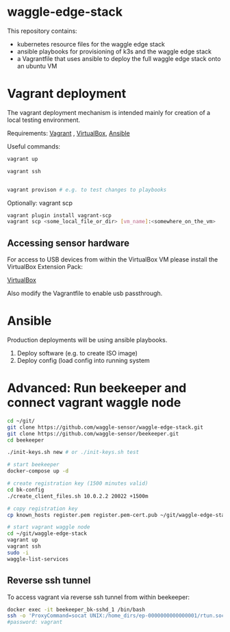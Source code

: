 # waggle-edge-stack


This repository contains:

- kubernetes resource files for the waggle edge stack
- ansible playbooks for provisioning of k3s and the waggle edge stack
- a Vagrantfile that uses ansible to deploy the full waggle edge stack onto an ubuntu VM


# Vagrant deployment

The vagrant deployment mechanism is intended mainly for creation of a local testing environment.


Requirements: [Vagrant](https://www.vagrantup.com/downloads) , [VirtualBox](https://www.virtualbox.org/wiki/Downloads), [Ansible](https://docs.ansible.com/ansible/latest/installation_guide/intro_installation.html#installing-ansible-with-pip)


Useful commands:
```bash
vagrant up

vagrant ssh


vagrant provison # e.g. to test changes to playbooks
```


Optionally: vagrant scp
```bash
vagrant plugin install vagrant-scp
vagrant scp <some_local_file_or_dir> [vm_name]:<somewhere_on_the_vm>
```

## Accessing sensor hardware


For access to USB devices from within the VirtualBox VM please install the VirtualBox Extension Pack:

[VirtualBox](https://www.virtualbox.org/wiki/Downloads)

Also modify the Vagrantfile to enable usb passthrough.




# Ansible

Production deployments will be using ansible playbooks.

1. Deploy software (e.g. to create ISO image)
2. Deploy config (load config into running system




# Advanced: Run beekeeper and connect vagrant waggle node

```bash
cd ~/git/
git clone https://github.com/waggle-sensor/waggle-edge-stack.git
git clone https://github.com/waggle-sensor/beekeeper.git
cd beekeeper

./init-keys.sh new # or ./init-keys.sh test

# start beekeeper
docker-compose up -d

# create registration key (1500 minutes valid)
cd bk-config
./create_client_files.sh 10.0.2.2 20022 +1500m

# copy registration key 
cp known_hosts register.pem register.pem-cert.pub ~/git/waggle-edge-stack/ansible/private/

# start vagrant waggle node
cd ~/git/waggle-edge-stack
vagrant up
vagrant ssh
sudo -i
waggle-list-services 
```


## Reverse ssh tunnel

To access vagrant via reverse ssh tunnel from within beekeeper:

```bash
docker exec -it beekeeper_bk-sshd_1 /bin/bash
ssh -o 'ProxyCommand=socat UNIX:/home_dirs/ep-0000000000000001/rtun.sock -' vagrant@foo
#password: vagrant
```
